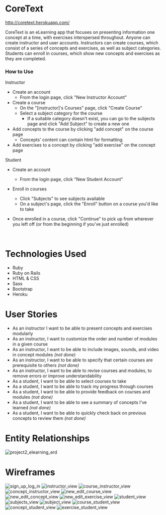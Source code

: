 # CoreText

http://coretext.herokuapp.com/

CoreText is an eLearning app that focuses on presenting information one concept at a time, with exercises interspersed throughout. Anyone can create  instructor and user accounts. Instructors can create courses, which consist of a series of concepts and exercises, as well as subject categories. Students can enroll in courses, which show new concepts and exercises as they are completed.

### How to Use

Instructor

- Create an account
  - From the login page, click "New Instructor Account"
- Create a course
  - On the "[instructor]'s Courses" page, click "Create Course"
  - Select a subject category for the course
    - If a suitable category doesn't exist, you can go to the subjects page and click "Add Subject" to create a new one
- Add concepts to the course by clicking "add concept" on the course page
  - Concepts' content can contain html for formatting
- Add exercises to a concept by clicking "add exercise" on the concept page

Student

- Create an account
  
  - From the login page, click "New Student Account"
  
- Enroll in courses
  
  - Click "Subjects" to see subjects available
  - On a subject's page, click the "Enroll" button on a course you'd like to take
  
- Once enrolled in a course, click "Continue" to pick up from wherever you left off (or from the beginning if you've just enrolled)
  
  ​

# Technologies Used

- Ruby
- Ruby on Rails
- HTML & CSS
- Sass
- Bootstrap
- Heroku

# User Stories

- As an instructor I want to be able to present concepts and exercises modularly
- As an instructor, I want to customize the order and number of modules in a given course
- As an instructor, I want to be able to include images, sounds, and video in concept modules *(not done)*
- As an instructor, I want to be able to specify that certain courses are prerequisite to others *(not done)*
- As an instructor, I want to be able to revise courses and modules, to remove errors or improve understandability
- As a student, I want to be able to select courses to take
- As a student, I want to be able to track my progress through courses
- As a student, I want to be able to provide feedback on courses and modules *(not done)*
- As a student, I want to be able to see a summary of concepts I've learned *(not done)*
- As a student, I want to be able to quickly check back on previous concepts to review them *(not done)*

# Entity Relationships 

 ![project2_elearning_erd](/wireframes/project2_elearning_erd.png)

# Wireframes

 ![sign_up_log_in](/wireframes/sign_up_log_in.png) ![instructor_view](/wireframes/instructor_view.png) ![course_instructor_view](/wireframes/course_instructor_view.png) ![concept_instructor_view](/wireframes/concept_instructor_view.png) ![new_edit_course_view](/wireframes/new_edit_course_view.png) ![new_edit_concept_view](/wireframes/new_edit_concept_view.png) ![new_edit_exercise_view](/wireframes/new_edit_exercise_view.png) ![student_view](/wireframes/student_view.png) ![subjects_view](/wireframes/subjects_view.png) ![subject_view](/wireframes/subject_view.png) ![course_student_view](/wireframes/course_student_view.png) ![concept_student_view](/wireframes/concept_student_view.png) ![exercise_student_view](/wireframes/exercise_student_view.png)